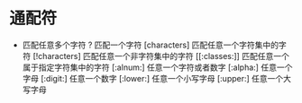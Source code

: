 # 通配符
* 匹配任意多个字符
? 匹配一个字符
[characters] 匹配任意一个字符集中的字符
[!characters] 匹配任意一个非字符集中的字符
[[:classes:]] 匹配任意一个属于指定字符集中的字符
[:alnum:] 任意一个字符或者数字
[:alpha:] 任意一个字母
[:digit:] 任意一个数字
[:lower:] 任意一个小写字母
[:upper:] 任意一个大写字母
